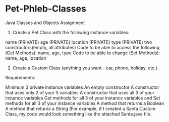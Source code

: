 # Pet-Phleb-Classes
Java Classes and Objects Assignment

1. Create a Pet Class with the following instance variables: 

name (PRIVATE) 
age (PRIVATE) 
location (PRIVATE) 
type (PRIVATE) 
two constructors(empty, all attributes)
Code to be able to access the following (Get Methods): 
name, age, type 
Code to be able to change (Set Methods): 
name, age, location  


2. Create a Custom Class (anything you want - car, phone, holiday, etc.). 

Requirements: 

Minimum 3 private instance variables 
An empty constructor 
A constructor that uses only 2 of your 3 variables
A constructor that uses all 3 of your instance variables 
Get methods for all 3 of your instance variables and Set methods for all 3 of your instance variables 
A method that returns a Boolean 
A method that returns a String (For example, if I created a Santa Custom Class, my code would look something like the attached Santa.java file. 
